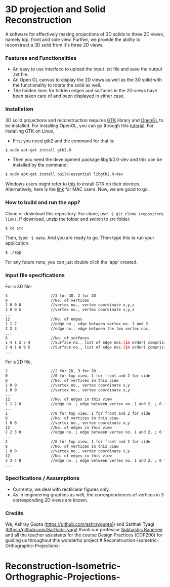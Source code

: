 # 3D projection and Solid Reconstruction
A software for effectively making projections of 3D solids to three 2D views, namely top, front and side view. Further, we provide the ability to reconstruct a 3D solid from it's three 2D views.

### Features and Functionalities

  - An easy to use interface to upload the input .txt file and save the output .txt file. 
  - An Open GL canvus to display the 2D views as well as the 3D solid with the functionality to rotate the solid as well.
  - The hidden lines for hidden edges and surfaces in the 2D views have been taken care of and been displayed in either case.

### Installation

3D solid projections and reconstruction requires [GTK](https://www.gtk.org/) library and [OpenGL](https://www.opengl.org/) to be installed.
For installing OpenGL, you can go through this [tutorial](http://www.opengl-tutorial.org/beginners-tutorials/tutorial-1-opening-a-window/). 
For installing GTK on Linux,
- First you need gtk2 and the command for that is:
```sh
$ sudo apt-get install gtk2.0
```
- Then you need the development package libgtk2.0-dev and this can be installed by the command:
```sh
$ sudo apt-get install build-essential libgtk2.0-dev
```
Windows users might refer to [this](https://www.gtk.org/download/windows.php) to install GTK on their devices. Alternatively, here is the [link](https://www.gtk.org/download/macos.php) for MAC users.
Now, we are good to go.

### How to build and run the app?
Clone or download this repository. For clone, use ``` $ git clone (repository link)```. If download, unzip the folder and switch to src folder.
```sh
$ cd src
```
Then, type ``` $ make```. And you are ready to go.  Then type this to run your application.
```sh
$ ./app
```
For any future runs, you can just double click the 'app' created.

### Input file specifications
For a 3D file: 
```sh
3                   //3 for 3D, 2 for 2D
8                   //No. of vertices
1 0 0 0             //vertex no., vertex coordinate x,y,z
2 0 0 5             //vertex no., vertex coordinate x,y,z     
...
12                  //No. of edges
1 1 2               //edge no., edge between vertex no. 1 and 2. 
2 2 3               //edge no., edge between the two vertex nos.
...
6                   //No. of surfaces
1 4 1 2 3 4         //Surface no., list of edge nos.(in order) comprising the surface. 
2 4 1 6 9 5         //Surface no., list of edge nos.(in order) comprising the surface. 
...
```
For a 2D file,
```sh
2					//2 for 2D, 3 for 3D
0					//0 for top view, 1 for front and 2 for side
8                   //No. of vertices in this view
1 0 0               //vertex no., vertex coordinate x,y
2 0 0               //vertex no., vertex coordinate x,y
...
12					//No. of edges in this view
1 1 2 0             //edge no. ; edge between vertex no. 1 and 2. ; 0 for hidden, 1 for not hidden
...
1					//0 for top view, 1 for front and 2 for side
8					//No. of vertices in this view
1 0 0				//vertex no., vertex coordinate x,y
12					//No. of edges in this view
2 2 3 0				//edge no. ; edge between vertex no. 1 and 2. ; 0 for hidden, 1 for not hidden
...
2					//0 for top view, 1 for front and 2 for side
8					//No. of vertices in this view
1 0 0				//vertex no., vertex coordinate x,y
12					//No. of edges in this view
3 3 4 0				//edge no. ; edge between vertex no. 1 and 2. ; 0 for hidden, 1 for not hidden
...
```

### Specifications / Assumptions

- Currently, we deal with rectilinear figures only.
- As in engineering graphics as well, the correspondences of vertices in 3 corresponding 2D views are known.
 
### Credits
We, Ashray Gupta (https://github.com/ashraygupta1) and Sarthak Tyagi (https://github.com/Sarthak-Tyagi) thank our professor [Subhashis Banerjee](http://www.cse.iitd.ernet.in/~suban/) and all the teacher assistants for the course Design Practices (COP290) for guiding us throughout this wonderful project.# Reconstruction-Isometric-Orthographic-Projections-
# Reconstruction-Isometric-Orthographic-Projections-
